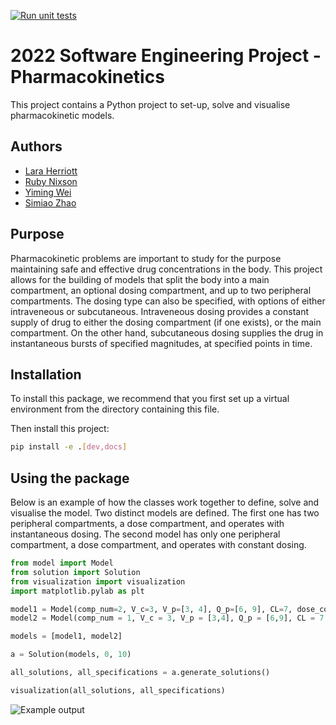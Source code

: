[![Run unit tests](https://github.com/laraherriott/PK-project/actions/workflows/unit-tests.yml/badge.svg)](https://github.com/laraherriott/PK-project/actions/workflows/unit-tests.yml)


# 2022 Software Engineering Project - Pharmacokinetics
This project contains a Python project to set-up, solve and visualise pharmacokinetic models.

## Authors
- [Lara Herriott](https://github.com/laraherriott)
- [Ruby Nixson](https://github.com/)
- [Yiming Wei](https://github.com/)
- [Simiao Zhao](https://github.com/)

## Purpose
Pharmacokinetic problems are important to study for the purpose maintaining safe and effective drug concentrations in the body.
This project allows for the building of models that split the body into a main compartment, an optional dosing compartment, and up to two peripheral compartments.
The dosing type can also be specified, with options of either intraveneous or subcutaneous.
Intraveneous dosing provides a constant supply of drug to either the dosing compartment (if one exists), or the main compartment.
On the other hand, subcutaneous dosing supplies the drug in instantaneous bursts of specified magnitudes, at specified points in time.

## Installation
To install this package, we recommend that you first set up a virtual environment from the directory containing this file.

Then install this project:
```bash
pip install -e .[dev,docs]
```

## Using the package
Below is an example of how the classes work together to define, solve and visualise the model.
Two distinct models are defined. The first one has two peripheral compartments, a dose compartment, and operates with instantaneous dosing.
The second model has only one peripheral compartment, a dose compartment, and operates with constant dosing.

```python
from model import Model
from solution import Solution
from visualization import visualization
import matplotlib.pylab as plt

model1 = Model(comp_num=2, V_c=3, V_p=[3, 4], Q_p=[6, 9], CL=7, dose_comp=9, constinput=0, centerpoints=[1, 2, 3, 4], magnitudes=[1, 2, 3, 4])
model2 = Model(comp_num = 1, V_c = 3, V_p = [3,4], Q_p = [6,9], CL = 7, dose_comp = 9, constinput=5)

models = [model1, model2]

a = Solution(models, 0, 10)

all_solutions, all_specifications = a.generate_solutions()

visualization(all_solutions, all_specifications)
```
<img src="/PK-project/pkmodel/model_specific_visual.png" alt="Example output" title="Example Output of the example code">
